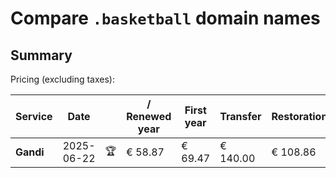 # Compare `.basketball` domain names

## Summary

Pricing (excluding taxes):

| Service | Date |  | / Renewed year | First year | Transfer | Restoration |
|--|--|--|--|--|--|--|
| **Gandi** | 2025-06-22 | 🏆 | € 58.87 | € 69.47 | € 140.00 | € 108.86 |
